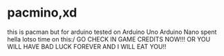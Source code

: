 # pacmino,xd
this is pacman but for arduino
tested on
Arduino Uno
Arduino Nano
spent hella lotso time on this:/
GO CHECK IN GAME CREDITS NOW!!!
OR YOU WILL HAVE BAD LUCK FOREVER AND I WILL EAT YOU!!
